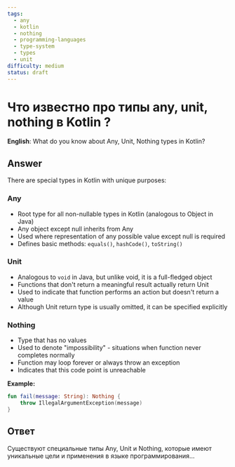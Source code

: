 ```yaml
---
tags:
  - any
  - kotlin
  - nothing
  - programming-languages
  - type-system
  - types
  - unit
difficulty: medium
status: draft
---
```


# Что известно про типы any, unit, nothing в Kotlin ?

**English**: What do you know about Any, Unit, Nothing types in Kotlin?

## Answer

There are special types in Kotlin with unique purposes:

### Any
- Root type for all non-nullable types in Kotlin (analogous to Object in Java)
- Any object except null inherits from Any
- Used where representation of any possible value except null is required
- Defines basic methods: `equals()`, `hashCode()`, `toString()`

### Unit
- Analogous to `void` in Java, but unlike void, it is a full-fledged object
- Functions that don't return a meaningful result actually return Unit
- Used to indicate that function performs an action but doesn't return a value
- Although Unit return type is usually omitted, it can be specified explicitly

### Nothing
- Type that has no values
- Used to denote "impossibility" - situations when function never completes normally
- Function may loop forever or always throw an exception
- Indicates that this code point is unreachable

**Example:**
```kotlin
fun fail(message: String): Nothing {
    throw IllegalArgumentException(message)
}
```

## Ответ

Существуют специальные типы Any, Unit и Nothing, которые имеют уникальные цели и применения в языке программирования...

